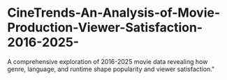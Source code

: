 # CineTrends-An-Analysis-of-Movie-Production-Viewer-Satisfaction-2016-2025-
A comprehensive exploration of 2016-2025 movie data revealing how genre, language, and runtime shape popularity and viewer satisfaction."
